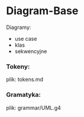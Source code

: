# Diagram-Base

Diagramy:
* use case
* klas
* sekwencyjne

### Tokeny: 
plik: tokens.md <br>

### Gramatyka:
plik: grammar/UML.g4 <br>

